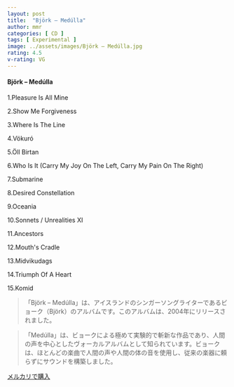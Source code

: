 ```yaml
---
layout: post
title:  "Björk – Medúlla"
author: mmr
categories: [ CD ]
tags: [ Experimental ]
image: ../assets/images/Björk – Medúlla.jpg
rating: 4.5
v-rating: VG
---
```


#### Björk – Medúlla

1.Pleasure Is All Mine

2.Show Me Forgiveness

3.Where Is The Line

4.Vökuró

5.Öll Birtan

6.Who Is It (Carry My Joy On The Left, Carry My Pain On The Right)

7.Submarine

8.Desired Constellation

9.Oceania

10.Sonnets / Unrealities XI

11.Ancestors

12.Mouth's Cradle

13.Midvikudags

14.Triumph Of A Heart

15.Komid

> 「Björk – Medúlla」は、アイスランドのシンガーソングライターであるビョーク（Björk）のアルバムです。このアルバムは、2004年にリリースされました。

> 「Medúlla」は、ビョークによる極めて実験的で斬新な作品であり、人間の声を中心としたヴォーカルアルバムとして知られています。ビョークは、ほとんどの楽曲で人間の声や人間の体の音を使用し、従来の楽器に頼らずにサウンドを構築しました。




[メルカリで購入](https://jp.mercari.com/item/m20361043307?afid=6142608987)
